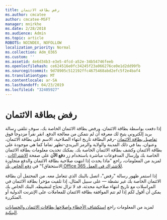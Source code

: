 ```yaml
---
title: رفض بطاقة الائتمان
ms.author: cmcatee
author: cmcatee-MSFT
manager: mnirkhe
ms.date: 2/28/2018
ms.audience: Admin
ms.topic: article
ROBOTS: NOINDEX, NOFOLLOW
localization_priority: Normal
ms.collection: Adm_O365
ms.custom: ''
ms.assetid: 4e6d34b3-e3e5-4fcd-a52e-34b54746feeb
ms.openlocfilehash: ce624516e0fc34245f23a066276ce0e1d2dd99fb
ms.sourcegitcommit: 9d78905c512192ffc4675468abd2efc5f2e4baf4
ms.translationtype: MT
ms.contentlocale: ar-SA
ms.lasthandoff: 04/23/2019
ms.locfileid: "32405927"
---
```

# <a name="declined-credit-card"></a>رفض بطاقة الائتمان

إذا دفعت بواسطة بطاقة الائتمان، ورفض بطاقة الائتمان الخاصة بك، سوف تتلقى رسالة بريد إلكتروني يتيح لك معرفة أن لم نتمكن من معالجة الدفع. انقر نقراً مزدوجاً فوق [تفاصيل بطاقة الائتمان](https://go.microsoft.com/fwlink/p/?linkid=842054) -رقم البطاقة تاريخ انتهاء الصلاحية، الاسم على بطاقة الائتمان، وعنوان، بما في ذلك المدينة والولاية والرمز البريدي-تظهر تماما كما هي موجودة على بطاقة الائتمان وكشف بطاقة الائتمان الخاصة بك. يمكنك تحديث معلومات بطاقة الائتمان الخاصة بك وإرسال المدفوعات مباشرة باستخدام زر **دفع الآن** على صفحة [الاشتراكات](https://go.microsoft.com/fwlink/p/?linkid=842054) . لمزيد من المعلومات، راجع "ماذا يحدث إذا انتهت صلاحية بطاقة الائتمان والدفع متجاوزة الاستحقاق؟" في [دفع الخاص بك Office 365 للاشتراك في العمل](https://support.office.com/article/734f4aab-df2d-4e9b-8cb1-691910bde216).
  
إذا استمر ظهور رسالة "رفض"، اتصل بالبنك الذي تتعامل معه. من المحتمل أن بطاقة الائتمان الخاصة بك غير نشطة — على سبيل المثال، إذا تلقيت مؤخرا بطاقة الائتمان في المراسلات مع تاريخ انتهاء صلاحية محدثة، قد لا تزال تحتاج لتنشيطه. البنك الخاص بك يمكن أن أقول لكم إذا لم تتم الموافقة بطاقة الائتمان للمعاملات على الإنترنت الدولية أو المتكررة.
  
لمزيد من المعلومات راجع [استكشاف الأخطاء وإصلاحها بطاقات الائتمان والحسابات البنكية](https://support.office.com/article/30ba9c83-50d8-4020-90ed-830a5b8c8724).
  

